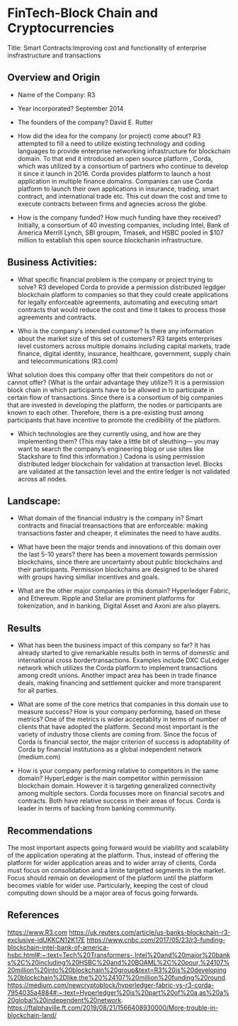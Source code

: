 # FinTech-Block Chain and Cryptocurrencies
Title: Smart Contracts:Improving cost and functionality of enterprise insfrastructure and transactions

## Overview and Origin
* Name of the Company: R3

* Year incorporated? September 2014

* The founders of the company? David E. Rutter

* How did the idea for the company (or project) come about?
  R3 attempted to fill a need to utilize existing technology and coding languages to provide enterprise networking infrastructure for blockchain domain. To that end it introduced an open source platform , Corda, which was utilized by a consortium of partners who continue to develop it since it launch in 2016. Corda provides platform to launch a host application in multiple finance domains. Companies can use Corda platform to launch their own applications in insurance, trading, smart contract, and international trade etc. This cut down the cost and time to execute contracts between firms and agnecies across the globe. 

* How is the company funded? How much funding have they received?Initially, a consortium of 40 investing companies, including Intel, Bank of America Merrill Lynch, SBI groupm, Tmasek, and HSBC pooled in $107 million to establish this open source blockchanin infrastructure. 


## Business Activities:

* What specific financial problem is the company or project trying to solve? R3 developed Corda to provide a permission distributed legdger blockchain platform to companies so that they could create applications for legally enforceable agreements, automating and executing smart contracts that would reduce the cost and time it takes to process those agreements and contracts. 

* Who is the company's intended customer?  Is there any information about the market size of this set of customers? R3 targets enterprises level customers across multiple domains including capital markets, trade finance, digital identity, insurance, healthcare, government, supply chain and telecommunications (R3.com)

What solution does this company offer that their competitors do not or cannot offer? (What is the unfair advantage they utilize?) It is a permission block chain in which participants have to be allowed in to participate in certain flow of transactions. Since there is a consortium of big companies that are invested in developing the platform, the nodes or participants are known to each other. Therefore, there is a pre-existing trust among participants that have incentive to promote the credibility of the platform.

* Which technologies are they currently using, and how are they implementing them? (This may take a little bit of sleuthing–– you may want to search the company’s engineering blog or use sites like Stackshare to find this information.) Cadona is using permission distributed ledger blockchain for validation at transaction level. Blocks are validated at the tansaction level and the entire ledger is not validated across all nodes. 



## Landscape:

* What domain of the financial industry is the company in? Smart contracts and finacial treansactions that are enforceable: making transactions faster and cheaper, it eliminates the need to have audits. 

* What have been the major trends and innovations of this domain over the last 5-10 years? there has been a movement towards permission blockchains, since there are uncertainty about public blockchains and their participants. Permission blockchains are designed to be shared with groups having similiar incentives and goals. 

* What are the other major companies in this domain? Hyperledger Fabric, and Ethereum. Ripple and Stellar are prominent platforms for tokenization, and in banking, Digital Asset and Axoni are also players. 


## Results

* What has been the business impact of this company so far? It has already started to give remarkable results both in terms of domestic and international cross bordertransactions. Examples include DXC CuLedger network which utilizes the Corda platform to implement transactions among credit unions. Another impact area has been in trade finance deals, making financing and settlement quicker and more transparent for all parties.

* What are some of the core metrics that companies in this domain use to measure success? How is your company performing, based on these metrics? One of the metrics is wider acceptablity in terms of number of clients that have adopted the platform. Second most important is the variety of industry those clients are coming from. Since the focus of Corda is financial sector, the major criterion of success is adoptability of Corda by financial institutions as a global independent network (medium.com)

* How is your company performing relative to competitors in the same domain? HyperLedger is the main competitor within permission blockchain domain. However it is targeting generalized connectivity among multiple sectors. Corda focusses more on financial secotrs and contracts. Both have relative success in their areas of focus. Corda is leader in terms of backing from banking commmunity.


## Recommendations

The most important aspects going forward would be viability and scalability of the application operating at the platform. Thus, instead of offering the platform for wider application areas and to wider array of clients, Corda must focus on consolidation and a limite targetted segments in the market. Focus should remain on development of the platform until the platform becomes viable for wider use. Particularly, keeping the cost of cloud computing down should be a major area of focus going forwards. 

## References
https://www.R3.com
https://uk.reuters.com/article/us-banks-blockchain-r3-exclusive-idUKKCN12K17E
https://www.cnbc.com/2017/05/23/r3-funding-blockchain-intel-bank-of-america-hsbc.html#:~:text=Tech%20Transformers-,Intel%20and%20major%20banks%2C%20including%20HSBC%20and%20BOAML%2C%20pour,%24107%20million%20into%20blockchain%20group&text=R3%20is%20developing%20blockchain%2Dlike,the%20%24107%20million%20funding%20round.
https://medium.com/newcryptoblock/hyperledger-fabric-vs-r3-corda-7954035a4884#:~:text=Hyperledger%20is%20part%20of%20a,as%20a%20global%20independent%20network.
https://ftalphaville.ft.com/2019/08/21/1566408930000/More-trouble-in-blockchain-land/
